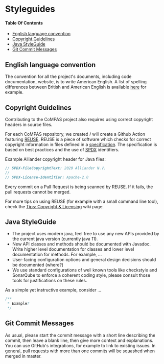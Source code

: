 # Styleguides

#### Table Of Contents

* [English language convention](#english-language-convention)
* [Copyright Guidelines](#copyright-guidelines)
* [Java StyleGuide](#java-styleGuide)
* [Git Commit Messages](#git-commit-messages)

## English language convention

The convention for all the project's documents, including code documentation, website, is to write American English.
A list of spelling differences between British and American English is available
[here](https://www.britishcouncilfoundation.id/en/english/articles/british-and-american-english) for example.

## Copyright Guidelines

Contributing to the CoMPAS project also requires using correct copyright headers in source files.

For each CoMPAS repository, we created / will create a Github Action featuring [REUSE](https://reuse.software/). 
REUSE is a piece of software which checks for correct copyright information in files defined in a [specification](https://reuse.software/spec/). 
The specification is based on best practices and the use of [SPDX](https://spdx.dev/) identifiers.

Example Alliander copyright header for Java files:
```Java
// SPDX-FileCopyrightText: 2020 Alliander N.V.
//
// SPDX-License-Identifier: Apache-2.0
```

Every commit on a Pull Request is being scanned by REUSE. If it fails, the pull requests cannot be merged.

For more tips on using REUSE (for example with a small command line tool), check the 
[Tips: Copyright & Licensing](https://wiki.lfenergy.org/pages/viewpage.action?pageId=10996220) wiki page.

## Java StyleGuide

- The project uses modern java, feel free to use any new APIs provided by the current java version (currently java 11).
- New API classes and methods should be documented with Javadoc. Write higher level documentation for classes and lower level documentation for methods. For example, ...
- User-facing configuration options and general design decisions should be documented (where?)
- We use standard configurations of well known tools like checkstyle and SonarQube to enforce a coherent coding style, please consult those tools for justifications on these rules.

As a simple yet instructive example, consider ...
```java
/**
 * Example?
 */
```

## Git Commit Messages

As usual, please start the commit message with a short line describing the commit, then leave a blank line, then give more context and explanations.
You can use GitHub's integrations, for example to link to existing issues. In general, pull requests with more than one commits will be squashed when merged in master.
